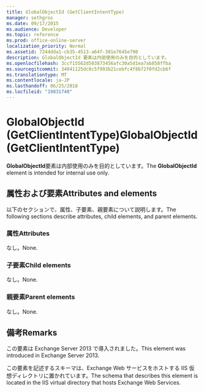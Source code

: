 ```yaml
---
title: GlobalObjectId (GetClientIntentType)
manager: sethgros
ms.date: 09/17/2015
ms.audience: Developer
ms.topic: reference
ms.prod: office-online-server
localization_priority: Normal
ms.assetid: 7244dda1-cb35-4513-a64f-301e7645e790
description: GlobalObjectId 要素は内部使用のみを目的としています。
ms.openlocfilehash: 3ccf15562d503873456afc30a5d1ea7ab858ffba
ms.sourcegitcommit: 34041125dc8c5f993b21cebfc4f8b72f0fd2cb6f
ms.translationtype: MT
ms.contentlocale: ja-JP
ms.lasthandoff: 06/25/2018
ms.locfileid: "19831740"
---
```

# <a name="globalobjectid-getclientintenttype"></a><span data-ttu-id="a1d11-103">GlobalObjectId (GetClientIntentType)</span><span class="sxs-lookup"><span data-stu-id="a1d11-103">GlobalObjectId (GetClientIntentType)</span></span>

<span data-ttu-id="a1d11-104">**GlobalObjectId**要素は内部使用のみを目的としています。</span><span class="sxs-lookup"><span data-stu-id="a1d11-104">The **GlobalObjectId** element is intended for internal use only.</span></span> 

## <a name="attributes-and-elements"></a><span data-ttu-id="a1d11-105">属性および要素</span><span class="sxs-lookup"><span data-stu-id="a1d11-105">Attributes and elements</span></span>

<span data-ttu-id="a1d11-106">以下のセクションで、属性、子要素、親要素について説明します。</span><span class="sxs-lookup"><span data-stu-id="a1d11-106">The following sections describe attributes, child elements, and parent elements.</span></span>
  
### <a name="attributes"></a><span data-ttu-id="a1d11-107">属性</span><span class="sxs-lookup"><span data-stu-id="a1d11-107">Attributes</span></span>

<span data-ttu-id="a1d11-108">なし。</span><span class="sxs-lookup"><span data-stu-id="a1d11-108">None.</span></span>
  
### <a name="child-elements"></a><span data-ttu-id="a1d11-109">子要素</span><span class="sxs-lookup"><span data-stu-id="a1d11-109">Child elements</span></span>

<span data-ttu-id="a1d11-110">なし。</span><span class="sxs-lookup"><span data-stu-id="a1d11-110">None.</span></span>
  
### <a name="parent-elements"></a><span data-ttu-id="a1d11-111">親要素</span><span class="sxs-lookup"><span data-stu-id="a1d11-111">Parent elements</span></span>

<span data-ttu-id="a1d11-112">なし。</span><span class="sxs-lookup"><span data-stu-id="a1d11-112">None.</span></span>
  
## <a name="remarks"></a><span data-ttu-id="a1d11-113">備考</span><span class="sxs-lookup"><span data-stu-id="a1d11-113">Remarks</span></span>

<span data-ttu-id="a1d11-114">この要素は Exchange Server 2013 で導入されました。</span><span class="sxs-lookup"><span data-stu-id="a1d11-114">This element was introduced in Exchange Server 2013.</span></span>
  
<span data-ttu-id="a1d11-115">この要素を記述するスキーマは、Exchange Web サービスをホストする IIS 仮想ディレクトリに置かれています。</span><span class="sxs-lookup"><span data-stu-id="a1d11-115">The schema that describes this element is located in the IIS virtual directory that hosts Exchange Web Services.</span></span>
  

